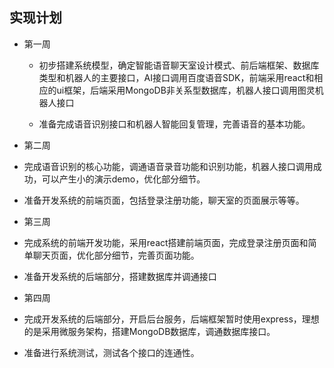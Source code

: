 ## 实现计划

- 第一周
  - 初步搭建系统模型，确定智能语音聊天室设计模式、前后端框架、数据库类型和机器人的主要接口，AI接口调用百度语音SDK，前端采用react和相应的ui框架，后端采用MongoDB非关系型数据库，机器人接口调用图灵机器人接口

  - 准备完成语音识别接口和机器人智能回复管理，完善语音的基本功能。

- 第二周
 - 完成语音识别的核心功能，调通语音录音功能和识别功能，机器人接口调用成功，可以产生小的演示demo，优化部分细节。

 - 准备开发系统的前端页面，包括登录注册功能，聊天室的页面展示等等。

- 第三周
 - 完成系统的前端开发功能，采用react搭建前端页面，完成登录注册页面和简单聊天页面，优化部分细节，完善页面功能。

 - 准备开发系统的后端部分，搭建数据库并调通接口

- 第四周
 - 完成开发系统的后端部分，开启后台服务，后端框架暂时使用express，理想的是采用微服务架构，搭建MongoDB数据库，调通数据库接口。

 - 准备进行系统测试，测试各个接口的连通性。
